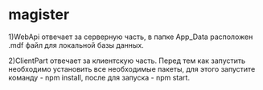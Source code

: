 # magister

1)WebApi отвечает за серверную часть, в папке App_Data расположен .mdf файл для локальной базы данных.

2)ClientPart отвечает за клиентскую часть. Перед тем как запустить необходимо установить все необходимые пакеты,
для этого запустите команду - npm install, после для запуска - npm start.
